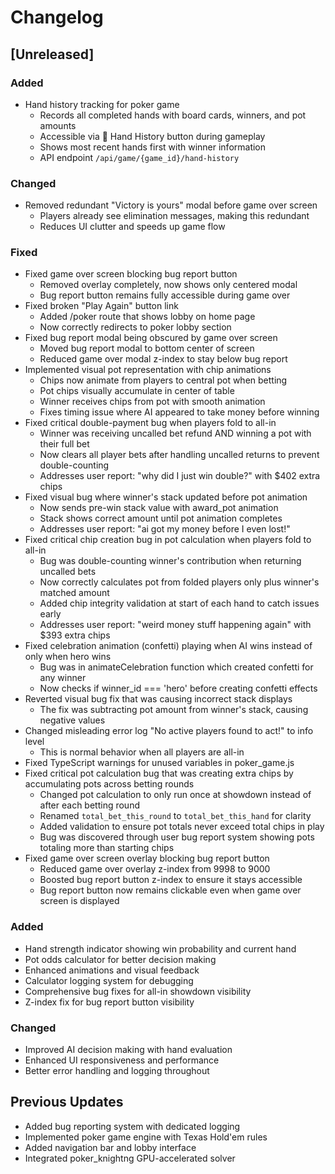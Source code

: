 # Changelog

## [Unreleased]

### Added
- Hand history tracking for poker game
  - Records all completed hands with board cards, winners, and pot amounts
  - Accessible via 📜 Hand History button during gameplay
  - Shows most recent hands first with winner information
  - API endpoint `/api/game/{game_id}/hand-history`

### Changed
- Removed redundant "Victory is yours" modal before game over screen
  - Players already see elimination messages, making this redundant
  - Reduces UI clutter and speeds up game flow

### Fixed
- Fixed game over screen blocking bug report button
  - Removed overlay completely, now shows only centered modal
  - Bug report button remains fully accessible during game over
- Fixed broken "Play Again" button link
  - Added /poker route that shows lobby on home page
  - Now correctly redirects to poker lobby section
- Fixed bug report modal being obscured by game over screen
  - Moved bug report modal to bottom center of screen
  - Reduced game over modal z-index to stay below bug report
- Implemented visual pot representation with chip animations
  - Chips now animate from players to central pot when betting
  - Pot chips visually accumulate in center of table
  - Winner receives chips from pot with smooth animation
  - Fixes timing issue where AI appeared to take money before winning
- Fixed critical double-payment bug when players fold to all-in
  - Winner was receiving uncalled bet refund AND winning a pot with their full bet
  - Now clears all player bets after handling uncalled returns to prevent double-counting
  - Addresses user report: "why did I just win double?" with $402 extra chips
- Fixed visual bug where winner's stack updated before pot animation
  - Now sends pre-win stack value with award_pot animation
  - Stack shows correct amount until pot animation completes
  - Addresses user report: "ai got my money before I even lost!"
- Fixed critical chip creation bug in pot calculation when players fold to all-in
  - Bug was double-counting winner's contribution when returning uncalled bets
  - Now correctly calculates pot from folded players only plus winner's matched amount
  - Added chip integrity validation at start of each hand to catch issues early
  - Addresses user report: "weird money stuff happening again" with $393 extra chips
- Fixed celebration animation (confetti) playing when AI wins instead of only when hero wins
  - Bug was in animateCelebration function which created confetti for any winner
  - Now checks if winner_id === 'hero' before creating confetti effects
- Reverted visual bug fix that was causing incorrect stack displays
  - The fix was subtracting pot amount from winner's stack, causing negative values
- Changed misleading error log "No active players found to act!" to info level
  - This is normal behavior when all players are all-in
- Fixed TypeScript warnings for unused variables in poker_game.js
- Fixed critical pot calculation bug that was creating extra chips by accumulating pots across betting rounds
  - Changed pot calculation to only run once at showdown instead of after each betting round
  - Renamed `total_bet_this_round` to `total_bet_this_hand` for clarity
  - Added validation to ensure pot totals never exceed total chips in play
  - Bug was discovered through user bug report system showing pots totaling more than starting chips
- Fixed game over screen overlay blocking bug report button
  - Reduced game over overlay z-index from 9998 to 9000
  - Boosted bug report button z-index to ensure it stays accessible
  - Bug report button now remains clickable even when game over screen is displayed

### Added
- Hand strength indicator showing win probability and current hand
- Pot odds calculator for better decision making
- Enhanced animations and visual feedback
- Calculator logging system for debugging
- Comprehensive bug fixes for all-in showdown visibility
- Z-index fix for bug report button visibility

### Changed
- Improved AI decision making with hand evaluation
- Enhanced UI responsiveness and performance
- Better error handling and logging throughout

## Previous Updates
- Added bug reporting system with dedicated logging
- Implemented poker game engine with Texas Hold'em rules
- Added navigation bar and lobby interface
- Integrated poker_knightng GPU-accelerated solver